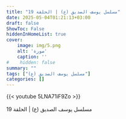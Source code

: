 ```yaml
---
title: "مسلسل يوسف الصديق (ع) | الحلقة 19"
date: 2025-05-04T01:21:13+03:00
draft: false
ShowToc: False
hiddenInHomeList: true
cover:
    image: img/5.png
    alt: 'صورة'
    caption: ''
#    hidden: false
summary: ""
tags: ["مسلسل يوسف الصديق (ع)"]
categories: []
---
```


{{< youtube 5LNA71iF9Zo >}}  
 <br>
مسلسل يوسف الصديق (ع) | الحلقة 19